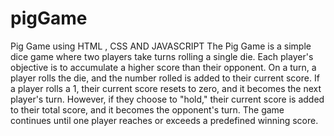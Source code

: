 # pigGame
Pig Game using HTML , CSS AND JAVASCRIPT
The Pig Game is a simple dice game where two players take turns rolling a single die. Each player's objective is to accumulate a higher score than their opponent. On a turn, a player rolls the die, and the number rolled is added to their current score. If a player rolls a 1, their current score resets to zero, and it becomes the next player's turn. However, if they choose to "hold," their current score is added to their total score, and it becomes the opponent's turn. The game continues until one player reaches or exceeds a predefined winning score.
